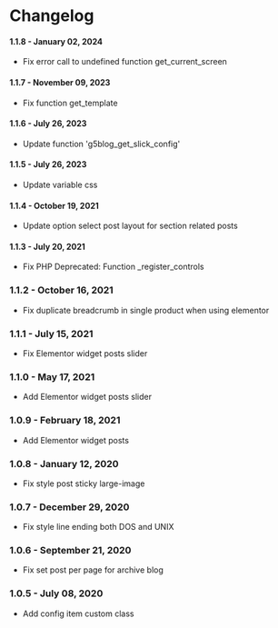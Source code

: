 Changelog
=========
#### 1.1.8 - January 02, 2024
* Fix error call to undefined function get_current_screen

#### 1.1.7 - November 09, 2023
* Fix function get_template

#### 1.1.6 - July 26, 2023
* Update function 'g5blog_get_slick_config'

#### 1.1.5 - July 26, 2023
* Update variable css

#### 1.1.4 - October 19, 2021
* Update option select post layout for section related posts

#### 1.1.3 - July 20, 2021
* Fix PHP Deprecated: Function _register_controls

### 1.1.2 - October 16, 2021
* Fix duplicate breadcrumb in single product when using elementor

### 1.1.1 - July 15, 2021
* Fix Elementor widget posts slider

### 1.1.0 - May 17, 2021
* Add Elementor widget posts slider

### 1.0.9 - February 18, 2021
* Add Elementor widget posts

### 1.0.8 - January 12, 2020
* Fix style post sticky large-image

### 1.0.7 - December 29, 2020
* Fix style line ending both DOS and UNIX

### 1.0.6 - September 21, 2020
* Fix set post per page for archive blog

### 1.0.5 - July 08, 2020
* Add config item custom class